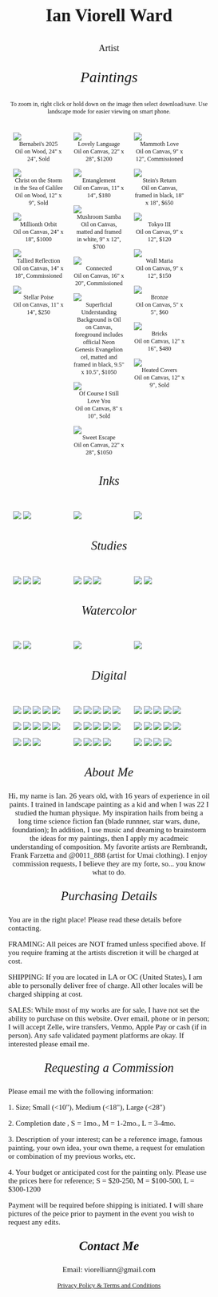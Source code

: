  <body> 
<style>
.desc1 {
 text-align: center;
 font-size: 35px;
font-family: garamond, serif;
 font-weight: bolder;;
}
 </style>
<body>
 
<p class= desc1>Ian Viorell Ward

<body> 
<style>
.desc2 {
 text-align: center;
 font-family: garamond, serif;
 font-size: 18px;
}
 </style>
<body>
<p class= desc2> Artist 

  <!-- PAINTINGS SECTION -->
  
 <body> 
<style>
.desc3 {
 text-align: center;
 font-size: 30px;
 font-family: garamond, serif;
font-style: italic;
}
 </style>
<body>
<p class= desc3>Paintings

<body> 
<style>
.desc4 {
 text-align: center;
 font-size: 12px;
 font-family: garamond, serif;;
}
 </style>
<body>
<p class= desc4> To zoom in, right click or hold down on the image then select download/save. Use landscape mode for easier viewing on smart phone.
 
<body> 
<style>
* {
  box-sizing: border-box;}
body {
  margin: 0;
  font-family: Garamond, serif;}
.header {
  text-align: center;
  padding: 1px;}
/* Create two equal columns that floats next to each other */
.column {
  float: left;
  width: 30%;
  padding: 10px;}
.column img {
  margin-top: 1;}
/* Clear floats after the columns */
.row:after {
  content: "";
  display: table;
  clear: both;}
.desc {
 text-align: center;
 font-size: 12px;
font-family: garamond, serif;}

</style>
<body>
<!-- Photo Grid -->
 <div class="row">
  <div class="column">
      <img src="https://github.com/user-attachments/assets/ee8db348-d8f6-4830-928e-b9c9035e6c69" >
    <div class="desc">Bernabei's 2025</div>
    <div class="desc">Oil on Wood, 24" x 24", Sold </div>
      <img src="https://github.com/user-attachments/assets/ac82b7bc-a398-42e1-9c15-c7e0e82bb112" >
    <div class="desc">Christ on the Storm in the Sea of Galilee</div>
    <div class="desc">Oil on Wood, 12" x 9", Sold </div>
      <img src="https://github.com/user-attachments/assets/64cf449b-8009-4a89-a609-c825d9da8f44" >
    <div class="desc">Millionth Orbit</div>
    <div class="desc">Oil on Canvas, 24" x 18", $1000 </div>
      <img src="https://github.com/user-attachments/assets/924fda2b-bbb7-4f6d-975b-56abaf0596b3" >
    <div class="desc">Tallied Reflection</div>
    <div class="desc">Oil on Canvas, 14" x 18", Commissioned </div>
      <img src="https://github.com/user-attachments/assets/8744748b-40f1-4856-bfda-9b9632ba5dc5" >
    <div class="desc">Stellar Poise</div>
    <div class="desc">Oil on Canvas, 11" x 14", $250 </div>
  </div>
  <div class="column">
    <img src="https://github.com/user-attachments/assets/4e223c70-059a-4681-ad26-4c8517536d55" >
   <div class="desc">Lovely Language</div>
   <div class="desc">Oil on Canvas, 22" x 28", $1200 </div>
    <img src="https://github.com/user-attachments/assets/198384df-99aa-43c7-9b92-523253ea9f57" >
   <div class="desc">Entanglement</div>
   <div class="desc">Oil on Canvas, 11" x 14", $180 </div>
    <img src="https://github.com/user-attachments/assets/07205f6f-ece7-469a-8740-91330366ba31" >
   <div class="desc">Mushroom Samba</div>
   <div class="desc">Oil on Canvas, matted and framed in white, 9" x 12", $700 </div>
    <img src="https://github.com/user-attachments/assets/87770f4f-9a3d-4efd-a4eb-235a0d717731" >
   <div class="desc">Connected</div>
   <div class="desc">Oil on Canvas, 16" x 20", Commissioned </div>
    <img src="https://github.com/user-attachments/assets/ab2fb400-7138-4233-a76c-d73f75a08d09" >
   <div class="desc">Superficial Understanding</div>
   <div class="desc">Background is Oil on Canvas, foreground includes official Neon Genesis Evangelion cel, matted and framed in black, 9.5" x 10.5", $1050  </div>
    <img src="https://github.com/user-attachments/assets/012ae9c3-3000-4d22-9e73-ed077707d14b" >
   <div class="desc">Of Course I Still Love You</div>
   <div class="desc">Oil on Canvas, 8" x 10", Sold </div>
     <img src="https://github.com/user-attachments/assets/42018ee3-cdb4-40b6-b6ea-8d5c2205d062" >
    <div class="desc">Sweet Escape</div>
    <div class="desc">Oil on Canvas, 22" x 28", $1050 </div>
  </div>
  <div class="column">
    <img src="https://github.com/user-attachments/assets/bab3c1e0-7253-4abe-9ba2-cc0bb25dac03" >
   <div class="desc">Mammoth Love</div>
   <div class="desc">Oil on Canvas, 9" x 12", Commissioned </div>
    <img src="https://github.com/user-attachments/assets/d837e852-e896-43c3-8793-cf3e6cd8c7f1" >
   <div class="desc">Stein's Return</div>
   <div class="desc">Oil on Canvas, framed in black, 18" x 18", $650 </div>
    <img src="https://github.com/user-attachments/assets/10713375-6f6a-4501-8c2c-8c8702ecfad6" >
   <div class="desc">Tokyo III</div>
   <div class="desc">Oil on Canvas, 9" x 12", $120 </div>
    <img src="https://github.com/user-attachments/assets/09d64ad4-b444-4432-aec0-94fcc203d429" >
   <div class="desc">Wall Maria</div>
   <div class="desc">Oil on Canvas, 9" x 12", $150 </div>
    <img src="https://github.com/user-attachments/assets/eb2796b1-6bf9-4526-b902-56126b92ca74" >
   <div class="desc">Bronze</div>
   <div class="desc">Oil on Canvas, 5" x 5", $60 </div>
    <img src="https://github.com/user-attachments/assets/d381b335-bb8b-4b56-9ea5-0615894e4d21" >
   <div class="desc">Bricks</div>
   <div class="desc">Oil on Canvas, 12" x 16", $480 </div>
    <img src="https://github.com/user-attachments/assets/6f9016f8-c95f-41d0-8831-d16e462a9f22" >
   <div class="desc">Heated Covers</div>
   <div class="desc">Oil on Canvas, 12" x 9", Sold </div>
  </div>
</div>


<!-- INKS SECTION -->
 <body> 
<style>
.desc5 {
 text-align: center;
 font-size: 25px;
 font-family: garamond, serif;
font-style: italic;
}
 </style>
<body>
<p class= desc5>Inks

<body> 
<style>
* {
  box-sizing: border-box;}
body {
  margin: 0;
  font-family: Arial;}
.header {
  text-align: center;
  padding: 32px;}
/* Create two equal columns that floats next to each other */
.column {
  float: left;
  width: 30%;
  padding: 10px;}
.column img {
  margin-top: 12;}
/* Clear floats after the columns */
.row:after {
  content: "";
  display: table;
  clear: both;}
</style>
<body>


<div class="row">
  <div class="column">
      <img src="https://github.com/user-attachments/assets/c20b14c3-26ad-4426-ba3e-bc641e1675c9">  
      <img src="https://github.com/user-attachments/assets/8e690b4b-a4e9-4b6e-87ca-a36aacabf384">
  </div>
  <div class="column">
    <img src="https://github.com/user-attachments/assets/0f765411-a9ac-4ae2-8f47-745021b52e08">
  </div>
  <div class="column">
    <img src="https://github.com/user-attachments/assets/f3d42e93-f739-4b48-adee-14fa2f534e29">

  </div>
</div>

</body>

<!-- STUDIES SECTION -->

 <body> 
<style>
.desc6 {
 text-align: center;
 font-size: 25px;
 font-family: garamond, serif;
font-style: italic;
}
 </style>
<body>
<p class= desc6>Studies


<body> 
<style>
* {
  box-sizing: border-box;}
body {
  margin: 0;
  font-family: garamond, serif;}
.header {
  text-align: center;
  padding: 32px;}
/* Create two equal columns that floats next to each other */
.column {
  float: left;
  width: 30%;
  padding: 10px;}
.column img {
  margin-top: 12;}
/* Clear floats after the columns */
.row:after {
  content: "";
  display: table;
  clear: both;}
</style>
<body>

<div class="row">
  <div class="column">
      <img src="https://github.com/user-attachments/assets/9806ff71-39c1-44df-85b5-09408e160ad1">
      <img src="https://github.com/user-attachments/assets/bd60808c-1d0f-460e-8acb-0aabdf280412">
      <img src="https://github.com/user-attachments/assets/4d314578-6928-4347-85e1-a7b213331dac">
    
  </div>
  <div class="column">
    <img src="https://github.com/user-attachments/assets/e511ebe7-b66b-4e7e-b2e4-879284774451">
    <img src="https://github.com/user-attachments/assets/3a75fba5-c961-4f21-8c74-b24b220ef054">
    <img src="https://github.com/user-attachments/assets/8df43d43-ce89-4d0d-a5ed-bad997eefe2e">
    
  </div>
  <div class="column">
    <img src="https://github.com/user-attachments/assets/46930216-7aae-4347-8de1-9c825e05ba27">
    <img src="https://github.com/user-attachments/assets/7bd75c98-cefc-4ba7-a7da-547b759119c2">

  </div>
</div>

<!-- WATERCOLORS SECTION -->
 <body> 
<style>
.desc7 {
 text-align: center;
 font-size: 25px;
 font-family: garamond, serif;
font-style: italic;
}
 </style>
<body>
<p class= desc7>Watercolor

<body> 
<style>
* {
  box-sizing: border-box;}
body {
  margin: 0;
  font-family: garamond, serif;}
.header {
  text-align: center;
  padding: 32px;}
/* Create two equal columns that floats next to each other */
.column {
  float: left;
  width: 30%;
  padding: 10px;}
.column img {
  margin-top: 12;}
/* Clear floats after the columns */
.row:after {
  content: "";
  display: table;
  clear: both;}
</style>
<body>

<div class="row">
  <div class="column">
      <img src="https://github.com/user-attachments/assets/23517c0a-515d-4940-8245-93deed4b98ae">
      <img src="https://github.com/user-attachments/assets/65886c10-5de3-4675-b8f5-b93e67e6f81f">
    
  </div>
  <div class="column">
  <img src="https://github.com/user-attachments/assets/f30914dd-3899-47c0-8a8f-d223d0df25c4">
 
  </div>
  <div class="column">
  <img src="https://github.com/user-attachments/assets/440354ce-8356-493b-96ec-22c03cfe6388">
  </div>
</div>


<!-- DIGITAL SECTION -->

 <body> 
<style>
.desc8 {
 text-align: center;
 font-size: 25px;
 font-family: garamond, serif;
font-style: italic;
}
 </style>
<body>
<p class= desc8>Digital
<body> 
<style>
* {
  box-sizing: border-box;}
body {
  margin: 0;
  font-family: garamond, serif;}
.header {
  text-align: center;
  padding: 32px;}
/* Create two equal columns that floats next to each other */
.column {
  float: left;
  width: 30%;
  padding: 10px;}
.column img {
  margin-top: 12;}
/* Clear floats after the columns */
.row:after {
  content: "";
  display: table;
  clear: both;}
</style>
<body>

<div class="row">
  <div class="column">
   <img src="https://github.com/user-attachments/assets/2f68000f-3279-48da-809e-299eba264303">
   <img src="https://github.com/user-attachments/assets/2e70368b-8edd-446c-9b07-a082834f96a6">
   <img src="https://github.com/user-attachments/assets/786ddfdc-a53f-438a-af83-6b60e487c698">
   <img src="https://github.com/user-attachments/assets/4c072892-6878-486c-9c2e-471f8fd47f3c">
   <img src="https://github.com/user-attachments/assets/8dd56ad6-6d45-4747-aca1-c5a6c99a9359">
   <img src="https://github.com/user-attachments/assets/1d1337ee-50e5-4aa6-809d-33a62cc269d2">
   <img src="https://github.com/user-attachments/assets/21a7eff4-8c35-4320-b496-886d5075d06e">
   <img src="https://github.com/user-attachments/assets/98190297-0e89-46af-ae91-f742a59f2e60">
   <img src="https://github.com/user-attachments/assets/6f712f51-82a3-41a3-ba2c-6e01c11e3204">
   <img src="https://github.com/user-attachments/assets/e96590c4-ebe8-400a-a6bf-624eded09248">
   <img src="https://github.com/user-attachments/assets/28f3e751-8a05-455b-9434-58a19e17cd38">
   <img src="https://github.com/user-attachments/assets/f21f7394-0b37-479d-bae8-e0b204f56069">
   <img src="https://github.com/user-attachments/assets/55aa5e8d-3453-425f-9500-93f08b90c67b">
    
  </div>
  <div class="column">
  <img src="https://github.com/user-attachments/assets/c2d51701-c09c-49f7-a7c2-b962558a5c9f">
  <img src="https://github.com/user-attachments/assets/39773b79-eead-4f7a-ae4b-debb20b8279b">
  <img src="https://github.com/user-attachments/assets/a1d8d2a5-df05-4ca5-8057-282a0a723ea1">
  <img src="https://github.com/user-attachments/assets/286aef94-5d2a-4d81-a2b9-d7c6ababc7d5">
  <img src="https://github.com/user-attachments/assets/4dd67f28-029c-444d-bed8-883a19f29e8a">
  <img src="https://github.com/user-attachments/assets/e3f1a005-07e9-4274-89c3-b195e7e449a4">
  <img src="https://github.com/user-attachments/assets/2a9a7ab1-a85c-4844-bfdc-86f7f550df03">
  <img src="https://github.com/user-attachments/assets/eba5739b-5a1d-4b51-85dd-db259fc2b9ce">
  <img src="https://github.com/user-attachments/assets/3124fce9-d0c6-4292-94b2-2d90124a1e61">
   <img src="https://github.com/user-attachments/assets/11e05343-7f07-4112-9dca-7ef31870ccbb">
  <img src="https://github.com/user-attachments/assets/6325f000-6309-4ebb-9869-43ff5c4e80d8">
  <img src="https://github.com/user-attachments/assets/3674910f-f22c-42cf-be71-2cc9740cac47">
  <img src="https://github.com/user-attachments/assets/32d47872-2b59-44fc-ad4c-fa591a51e028">
  <img src="https://github.com/user-attachments/assets/3aab2d7e-bc87-4230-92ff-14ea7ed921df">
  
 
  </div>
  <div class="column">
  <img src="https://github.com/user-attachments/assets/938f8a6f-7f13-44b6-8d77-c9ac48c2913b">
  <img src="https://github.com/user-attachments/assets/92f9722b-b1a0-45b5-a9c7-a762340537e6">
  <img src="https://github.com/user-attachments/assets/80b70793-67d6-4419-94a8-d09108d92796">
  <img src="https://github.com/user-attachments/assets/c99203b7-15f1-40f0-8d45-f964a8c113cb">
  <img src="https://github.com/user-attachments/assets/2bcdf074-ae1e-4e57-b7f6-cd53b4c048ee">
  <img src="https://github.com/user-attachments/assets/5d9281f7-716a-48b3-94ff-a8285d828fa0">
  <img src="https://github.com/user-attachments/assets/3b0fe80c-b3f7-4eab-b337-2e69db34bf01">
  <img src="https://github.com/user-attachments/assets/6f553e66-f827-4887-abd6-d3986dc597f1">
  <img src="https://github.com/user-attachments/assets/ee1ccde0-65b8-41d6-89d1-f79bbeebceaa">
  <img src="https://github.com/user-attachments/assets/10903cea-194a-4860-9139-41aba5552f5e">
  <img src="https://github.com/user-attachments/assets/e1a59831-ad02-48f9-a780-09de63861436">
  <img src="https://github.com/user-attachments/assets/da86dc5b-fd79-4a39-919e-c8c12ad1eb8a">
  <img src="https://github.com/user-attachments/assets/1ca55b6e-820a-43bf-8959-c2317fa8a69e">
  <img src="https://github.com/user-attachments/assets/8adea3cf-04a0-4f76-9901-24003db09dfd">


  </div>
</div>

 <!-- ABOUT ME SECTION -->
 <body> 
<style>
.desc9 {
 text-align: center;
 font-size: 25px; 
 font-family: garamond, serif;
font-style: italic;
}
 </style>
<body>
 
<p class= desc9>About Me

 <body> 
<style>
.desc10 {
 text-align: center;
 font-size: 15px;
 font-family: garamond, serif;
}
 </style>
<body>
 
<p class= desc10> Hi, my name is Ian. 26 years old, with 16 years of experience in oil paints. I trained in landscape painting as a kid and when I was 22 I studied the human physique. My inspiration hails from being a long time science fiction fan (blade runnner, star wars, dune, foundation); In addition, I use music and dreaming to brainstorm the ideas for my paintings, then I apply my acadmeic understanding of composition. My favorite artists are Rembrandt, Frank Farzetta and @0011_888 (artist for Umai clothing). I enjoy commission requests, I believe they are my forte, so... you know what to do.


<!-- PURCHASING SECTION -->

 <body> 
<style>
.desc11 {
 text-align: center;
 font-size: 25px;
 font-family: garamond, serif;
font-style: italic;
}
 </style>
<body>
 
<p class= desc11>Purchasing Details

 <body> 
<style>
.desc12 {
 text-align: left;
 font-size: 15px;
 font-family: garamond, serif;
}
 </style>
<body>
 
<p class=desc12>  You are in the right place! Please read these details before contacting.
<p class=desc12>FRAMING: All peices are NOT framed unless specified above. If you require framing at the artists discretion it will be charged at cost. 
<p class=desc12> SHIPPING: If you are located in LA or OC (United States), I am able to personally deliver free of charge. All other locales will be charged shipping at cost. 
<p class=desc12> SALES: While most of my works are for sale, I have not set the ability to purchase on this website. Over email, phone or in person; I will accept Zelle, wire transfers, Venmo, Apple Pay or cash (if in person). Any safe validated payment platforms are okay. If interested please email me.


<!-- REQUESTING A COMMISSION SECTION -->


 <body> 
<style>
.desc13 {
 text-align: center;
 font-size: 25px;
 font-family: garamond, serif;
font-style: italic;
}
 </style>
<body>
 
<p class= desc13>Requesting a Commission

 <body> 
<style>
.desc14 {
 text-align: left;
 font-size: 15px;
 font-family: garamond, serif;
}
 </style>
<body>
 
<p class=desc14> Please email me with the following information:
<p class=desc14> 1. Size; Small (<10"), Medium (<18"), Large (<28")
<p class=desc14> 2. Completion date , S = 1mo., M = 1-2mo., L = 3-4mo.
<p class=desc14> 3. Description of your interest; can be a reference image, famous painting, your own idea, your own theme, a request for emulation or combination of my previous works, etc. 
<p class=desc14> 4. Your budget or anticipated cost for the painting only. Please use the prices here for reference; S = $20-250, M = $100-500, L = $300-1200 
<p class=desc14> Payment will be required before shipping is initiated. I will share pictures of the peice prior to payment in the event you wish to request any edits.

 <!-- CONTACT ME SECTION -->
 
  <body> 
<style>
.desc15 {
 text-align: center;
 font-size: 25px;
 font-family: garamond, serif;
font-weight: bold;
font-style: italic;
}
 </style>
<body>
 
<p class= desc15>Contact Me

  <body> 
<style>
.desc16 {
 text-align: center;
 font-size: 15px;
 font-family: garamond, serif;
}
 </style>
<body>
<p class=desc16> Email: viorelliann@gmail.com 



<body> 
<style>
.desc17 {
 text-align: center;
 font-size: 13px;
 font-family: garamond, serif;
}
 </style>
<body>
<p class=desc17>  
<a class=desc17 href="PrivacyPolicy">Privacy Policy & Terms and Conditions</a>



